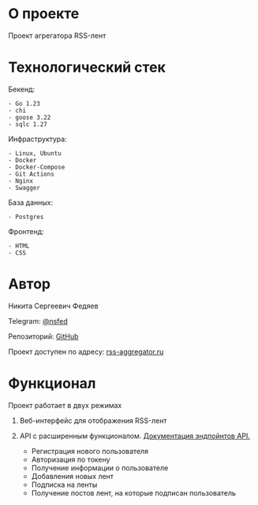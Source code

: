 # О проекте

Проект агрегатора RSS-лент

# Технологический стек

Бекенд:

    - Go 1.23
    - chi
    - goose 3.22
    - sqlc 1.27

Инфраструктура:

    - Linux, Ubuntu
    - Docker
    - Docker-Compose
    - Git Actions
    - Nginx
    - Swagger

База данных:

    - Postgres

Фронтенд:

    - HTML
    - CSS

# Автор

Никита Сергеевич Федяев

Telegram: [@nsfed](https://t.me/nsfed)

Репозиторий: [GitHub](git@github.com:plyajniq/rss-agg.git)

Проект доступен по адресу: [rss-aggregator.ru](https://rss-aggregator.ru/)

# Функционал

Проект работает в двух режимах

1. Веб-интерфейс для отображения RSS-лент

2. API с расширенным функционалом. [Документация эндпойнтов API.](http://rss-aggregator.ru/swagger/index.html)
    - Регистрация нового пользователя
    - Авторизация по токену
    - Получение информации о пользователе
    - Добавления новых лент
    - Подписка на ленты
    - Получение постов лент, на которые подписан пользователь

